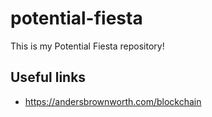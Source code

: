 # potential-fiesta
This is my Potential Fiesta repository!

## Useful links

- https://andersbrownworth.com/blockchain
